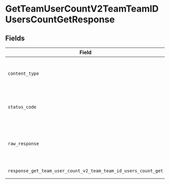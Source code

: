 # GetTeamUserCountV2TeamTeamIDUsersCountGetResponse


## Fields

| Field                                                                                                                                                                                                                                    | Type                                                                                                                                                                                                                                     | Required                                                                                                                                                                                                                                 | Description                                                                                                                                                                                                                              |
| ---------------------------------------------------------------------------------------------------------------------------------------------------------------------------------------------------------------------------------------- | ---------------------------------------------------------------------------------------------------------------------------------------------------------------------------------------------------------------------------------------- | ---------------------------------------------------------------------------------------------------------------------------------------------------------------------------------------------------------------------------------------- | ---------------------------------------------------------------------------------------------------------------------------------------------------------------------------------------------------------------------------------------- |
| `content_type`                                                                                                                                                                                                                           | *str*                                                                                                                                                                                                                                    | :heavy_check_mark:                                                                                                                                                                                                                       | HTTP response content type for this operation                                                                                                                                                                                            |
| `status_code`                                                                                                                                                                                                                            | *int*                                                                                                                                                                                                                                    | :heavy_check_mark:                                                                                                                                                                                                                       | HTTP response status code for this operation                                                                                                                                                                                             |
| `raw_response`                                                                                                                                                                                                                           | [requests.Response](https://requests.readthedocs.io/en/latest/api/#requests.Response)                                                                                                                                                    | :heavy_check_mark:                                                                                                                                                                                                                       | Raw HTTP response; suitable for custom response parsing                                                                                                                                                                                  |
| `response_get_team_user_count_v2_team_team_id_users_count_get`                                                                                                                                                                           | [Optional[operations.GetTeamUserCountV2TeamTeamIDUsersCountGetResponseGetTeamUserCountV2TeamTeamIDUsersCountGet]](../../models/operations/getteamusercountv2teamteamiduserscountgetresponsegetteamusercountv2teamteamiduserscountget.md) | :heavy_minus_sign:                                                                                                                                                                                                                       | Successful Response                                                                                                                                                                                                                      |